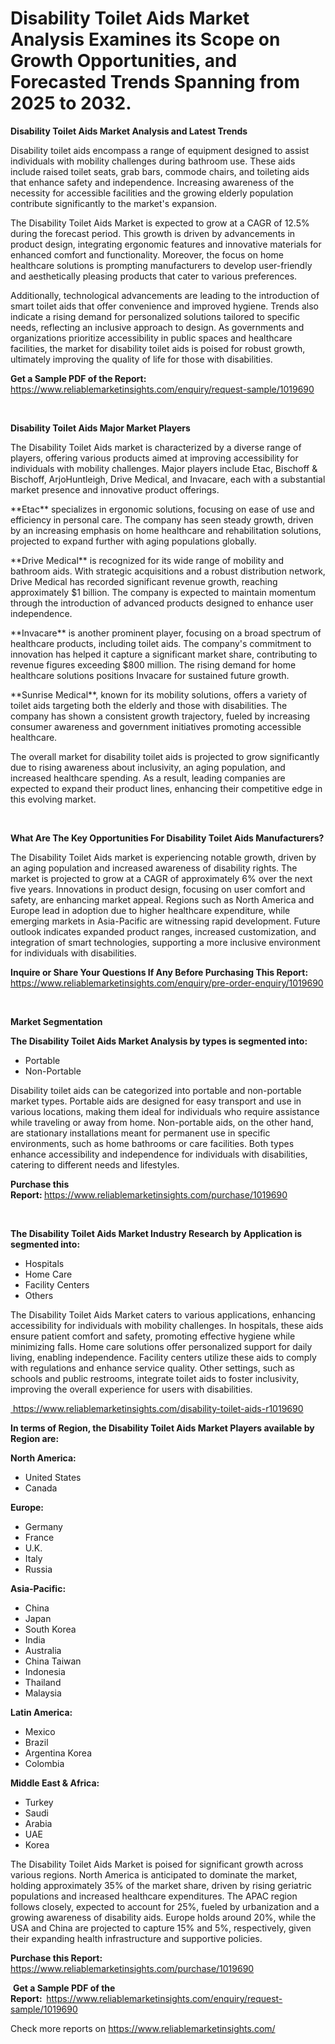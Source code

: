 <p><h1>Disability Toilet Aids Market Analysis Examines its Scope on Growth Opportunities, and Forecasted Trends Spanning from 2025 to 2032.</h1></p><p><strong>Disability Toilet Aids Market Analysis and Latest Trends</strong></p>
<p><p>Disability toilet aids encompass a range of equipment designed to assist individuals with mobility challenges during bathroom use. These aids include raised toilet seats, grab bars, commode chairs, and toileting aids that enhance safety and independence. Increasing awareness of the necessity for accessible facilities and the growing elderly population contribute significantly to the market's expansion.</p><p>The Disability Toilet Aids Market is expected to grow at a CAGR of 12.5% during the forecast period. This growth is driven by advancements in product design, integrating ergonomic features and innovative materials for enhanced comfort and functionality. Moreover, the focus on home healthcare solutions is prompting manufacturers to develop user-friendly and aesthetically pleasing products that cater to various preferences.</p><p>Additionally, technological advancements are leading to the introduction of smart toilet aids that offer convenience and improved hygiene. Trends also indicate a rising demand for personalized solutions tailored to specific needs, reflecting an inclusive approach to design. As governments and organizations prioritize accessibility in public spaces and healthcare facilities, the market for disability toilet aids is poised for robust growth, ultimately improving the quality of life for those with disabilities.</p></p>
<p><strong>Get a Sample PDF of the Report:&nbsp;</strong> <a href="https://www.reliablemarketinsights.com/enquiry/request-sample/1019690?utm_campaign=2311&utm_medium=2&utm_source=Github&utm_content=ia&utm_term=08022025&utm_id=disability-toilet-aids">https://www.reliablemarketinsights.com/enquiry/request-sample/1019690</a></p>
<p>&nbsp;</p>
<p><strong>Disability Toilet Aids Major Market Players</strong></p>
<p><p>The Disability Toilet Aids market is characterized by a diverse range of players, offering various products aimed at improving accessibility for individuals with mobility challenges. Major players include Etac, Bischoff & Bischoff, ArjoHuntleigh, Drive Medical, and Invacare, each with a substantial market presence and innovative product offerings.</p><p>**Etac** specializes in ergonomic solutions, focusing on ease of use and efficiency in personal care. The company has seen steady growth, driven by an increasing emphasis on home healthcare and rehabilitation solutions, projected to expand further with aging populations globally.</p><p>**Drive Medical** is recognized for its wide range of mobility and bathroom aids. With strategic acquisitions and a robust distribution network, Drive Medical has recorded significant revenue growth, reaching approximately $1 billion. The company is expected to maintain momentum through the introduction of advanced products designed to enhance user independence.</p><p>**Invacare** is another prominent player, focusing on a broad spectrum of healthcare products, including toilet aids. The company's commitment to innovation has helped it capture a significant market share, contributing to revenue figures exceeding $800 million. The rising demand for home healthcare solutions positions Invacare for sustained future growth.</p><p>**Sunrise Medical**, known for its mobility solutions, offers a variety of toilet aids targeting both the elderly and those with disabilities. The company has shown a consistent growth trajectory, fueled by increasing consumer awareness and government initiatives promoting accessible healthcare.</p><p>The overall market for disability toilet aids is projected to grow significantly due to rising awareness about inclusivity, an aging population, and increased healthcare spending. As a result, leading companies are expected to expand their product lines, enhancing their competitive edge in this evolving market.</p></p>
<p>&nbsp;</p>
<p><strong>What Are The Key Opportunities For Disability Toilet Aids Manufacturers?</strong></p>
<p><p>The Disability Toilet Aids market is experiencing notable growth, driven by an aging population and increased awareness of disability rights. The market is projected to grow at a CAGR of approximately 6% over the next five years. Innovations in product design, focusing on user comfort and safety, are enhancing market appeal. Regions such as North America and Europe lead in adoption due to higher healthcare expenditure, while emerging markets in Asia-Pacific are witnessing rapid development. Future outlook indicates expanded product ranges, increased customization, and integration of smart technologies, supporting a more inclusive environment for individuals with disabilities.</p></p>
<p><strong>Inquire or Share Your Questions If Any Before Purchasing This Report:</strong> <a href="https://www.reliablemarketinsights.com/enquiry/pre-order-enquiry/1019690?utm_campaign=2311&utm_medium=2&utm_source=Github&utm_content=ia&utm_term=08022025&utm_id=disability-toilet-aids">https://www.reliablemarketinsights.com/enquiry/pre-order-enquiry/1019690</a></p>
<p>&nbsp;</p>
<p><strong>Market Segmentation</strong></p>
<p><strong>The Disability Toilet Aids Market Analysis by types is segmented into:</strong></p>
<p><ul><li>Portable</li><li>Non-Portable</li></ul></p>
<p><p>Disability toilet aids can be categorized into portable and non-portable market types. Portable aids are designed for easy transport and use in various locations, making them ideal for individuals who require assistance while traveling or away from home. Non-portable aids, on the other hand, are stationary installations meant for permanent use in specific environments, such as home bathrooms or care facilities. Both types enhance accessibility and independence for individuals with disabilities, catering to different needs and lifestyles.</p></p>
<p><strong>Purchase this Report:&nbsp;</strong><a href="https://www.reliablemarketinsights.com/purchase/1019690?utm_campaign=2311&utm_medium=2&utm_source=Github&utm_content=ia&utm_term=08022025&utm_id=disability-toilet-aids">https://www.reliablemarketinsights.com/purchase/1019690</a></p>
<p>&nbsp;</p>
<p><strong>The Disability Toilet Aids Market Industry Research by Application is segmented into:</strong></p>
<p><ul><li>Hospitals</li><li>Home Care</li><li>Facility Centers</li><li>Others</li></ul></p>
<p><p>The Disability Toilet Aids Market caters to various applications, enhancing accessibility for individuals with mobility challenges. In hospitals, these aids ensure patient comfort and safety, promoting effective hygiene while minimizing falls. Home care solutions offer personalized support for daily living, enabling independence. Facility centers utilize these aids to comply with regulations and enhance service quality. Other settings, such as schools and public restrooms, integrate toilet aids to foster inclusivity, improving the overall experience for users with disabilities.</p></p>
<p><a href="https://www.reliablemarketinsights.com/disability-toilet-aids-r1019690?utm_campaign=2311&utm_medium=2&utm_source=Github&utm_content=ia&utm_term=08022025&utm_id=disability-toilet-aids">&nbsp;https://www.reliablemarketinsights.com/disability-toilet-aids-r1019690</a></p>
<p><strong>In terms of Region, the Disability Toilet Aids Market Players available by Region are:</strong></p>
<p>
    <p> <strong> North America: </strong>
        <ul>
            <li>United States</li>
            <li>Canada</li>
        </ul>
        </p> 
    <p> <strong> Europe: </strong>
        <ul>
            <li>Germany</li>
            <li>France</li>
            <li>U.K.</li>
            <li>Italy</li>
            <li>Russia</li>
        </ul>
        </p> 
    <p> <strong> Asia-Pacific: </strong>
        <ul>
            <li>China</li>
            <li>Japan</li>
            <li>South Korea</li>
            <li>India</li>
            <li>Australia</li>
            <li>China Taiwan</li>
            <li>Indonesia</li>
            <li>Thailand</li>
            <li>Malaysia</li>
        </ul>
        </p> 
    <p> <strong> Latin America: </strong>
        <ul>
            <li>Mexico</li>
            <li>Brazil</li>
            <li>Argentina Korea</li>
            <li>Colombia</li>
        </ul>
        </p> 
    <p> <strong> Middle East & Africa: </strong>
        <ul>
            <li>Turkey</li>
            <li>Saudi</li>
            <li>Arabia</li>
            <li>UAE</li>
            <li>Korea</li>
        </ul>
    </p>
    </p>
<p><p>The Disability Toilet Aids Market is poised for significant growth across various regions. North America is anticipated to dominate the market, holding approximately 35% of the market share, driven by rising geriatric populations and increased healthcare expenditures. The APAC region follows closely, expected to account for 25%, fueled by urbanization and a growing awareness of disability aids. Europe holds around 20%, while the USA and China are projected to capture 15% and 5%, respectively, given their expanding health infrastructure and supportive policies.</p></p>
<p><strong>Purchase this Report: </strong><a href="https://www.reliablemarketinsights.com/purchase/1019690?utm_campaign=2311&utm_medium=2&utm_source=Github&utm_content=ia&utm_term=08022025&utm_id=disability-toilet-aids">https://www.reliablemarketinsights.com/purchase/1019690</a></p>
<p>&nbsp;<strong>Get a Sample PDF of the Report:&nbsp;&nbsp;</strong><a href="https://www.reliablemarketinsights.com/enquiry/request-sample/1019690?utm_campaign=2311&utm_medium=2&utm_source=Github&utm_content=ia&utm_term=08022025&utm_id=disability-toilet-aids">https://www.reliablemarketinsights.com/enquiry/request-sample/1019690</a></p>
<p><strong></strong></p>
<p>Check more reports on <a href="https://www.reliablemarketinsights.com/?utm_campaign=2311&utm_medium=2&utm_source=Github&utm_content=ia&utm_term=08022025&utm_id=disability-toilet-aids">https://www.reliablemarketinsights.com/</a></p>